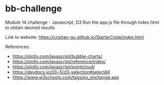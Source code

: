 # bb-challenge
Module 14 challenge - Javascript, D3
Run the app.js file through index.html to obtain desired results

Link to website:
https://cristian-gu.github.io/StarterCode/index.html

References: 
- https://plotly.com/javascript/bubble-charts/
- https://plotly.com/javascript/reference/index/
- https://plotly.com/javascript/pointcloud/
- https://devdocs.io/d3~5/d3-selection#selectAll
- https://www.w3schools.com/tags/ev_onchange.asp
